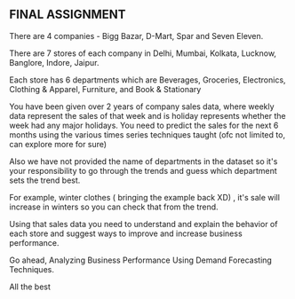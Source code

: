 ## FINAL ASSIGNMENT

There are 4 companies - Bigg Bazar, D-Mart, Spar and Seven Eleven.

There are 7 stores of each company in Delhi, Mumbai, Kolkata, Lucknow, Banglore, Indore, Jaipur.

Each store has 6 departments which are Beverages, Groceries, Electronics, Clothing & Apparel, Furniture, and Book & Stationary

You have been given over 2 years of company sales data, where weekly data represent the sales of that week and is holiday represents whether the week had any major holidays. You need to predict the sales for the next 6 months using the various times series techniques taught (ofc not limited to, can explore more for sure)

Also we have not provided the name of departments in the dataset so it's your responsibility to go through the trends and guess which department sets the trend best.

For example, winter clothes ( bringing the example back XD) , it's sale will increase in winters so you can check that from the trend. 

Using that sales data you need to understand and explain the behavior of each store and suggest ways to improve and increase business performance. 

Go ahead, Analyzing Business Performance Using Demand Forecasting Techniques.

All the best